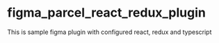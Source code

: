 # figma_parcel_react_redux_plugin
This is sample figma plugin with configured react, redux and typescript
